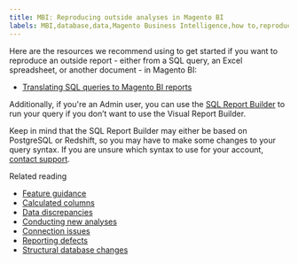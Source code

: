 ```yaml
---
title: MBI: Reproducing outside analyses in Magento BI
labels: MBI,database,data,Magento Business Intelligence,how to,reproduce analyses,reports,SQL
---
```


Here are the resources we recommend using to get started if you want to reproduce an outside report - either from a SQL query, an Excel spreadsheet, or another document - in Magento BI:

* [Translating SQL queries to Magento BI reports](https://support.magento.com/hc/en-us/articles/360016506772)
<!-- <li>Basics on creating columns and reports:</li>
  <ul>
    <li>
      <a href="https://support.magento.com/hc/en-us/articles/360016506012">Getting Started Guide: Model your data</a>
    </li> 
    <li>
      <a href="https://support.magento.com/hc/en-us/articles/360016506292">Getting Started Guide: Analyze your data</a>
    </li>
  </ul>-->

Additionally, if you're an Admin user, you can use the [SQL Report Builder](https://support.magento.com/hc/en-us/articles/360016504112) to run your query if you don’t want to use the Visual Report Builder.

Keep in mind that the SQL Report Builder may either be based on PostgreSQL or Redshift, so you may have to make some changes to your query syntax. If you are unsure which syntax to use for your account, [contact support](https://support.magento.com/hc/en-us/articles/360019088251).

Related reading

* [Feature guidance](https://support.magento.com/hc/en-us/articles/360016504792)
* [Calculated columns](https://support.magento.com/hc/en-us/articles/360016505112)
* [Data discrepancies](https://support.magento.com/hc/en-us/articles/360016505312)
* [Conducting new analyses](https://support.magento.com/hc/en-us/articles/360016505992)
* [Connection issues](https://support.magento.com/hc/en-us/articles/360016732611)
* [Reporting defects](https://support.magento.com/hc/en-us/articles/360016732711)
* [Structural database changes](https://support.magento.com/hc/en-us/articles/360016506112)